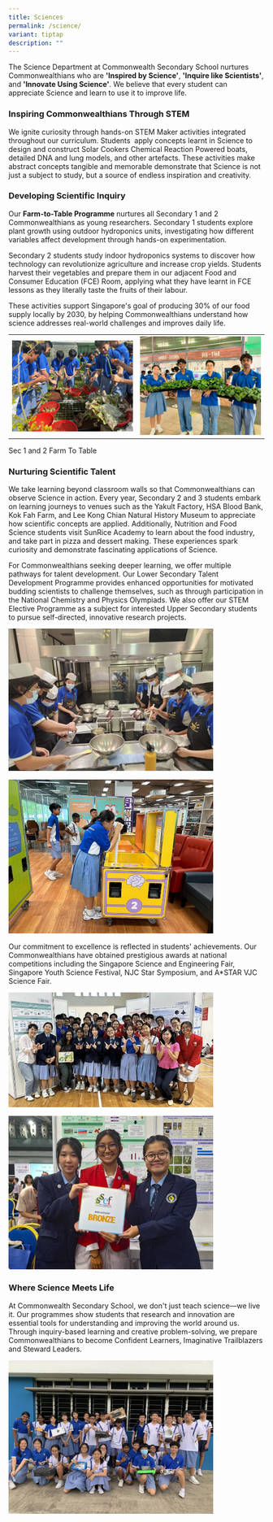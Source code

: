 ```yaml
---
title: Sciences
permalink: /science/
variant: tiptap
description: ""
---
```

<p>The Science Department at Commonwealth Secondary School nurtures Commonwealthians
who are <strong>'Inspired by Science'</strong>, <strong>'Inquire like Scientists'</strong>,
and <strong>'Innovate Using Science'</strong>. We believe that every student
can appreciate Science and learn to use it to improve life.</p>
<h3><strong>Inspiring Commonwealthians Through STEM</strong></h3>
<p>We ignite curiosity through hands-on STEM Maker activities integrated
throughout our curriculum. Students &nbsp;apply concepts learnt in Science
to design and construct Solar Cookers Chemical Reaction Powered boats,
detailed DNA and lung models, and other artefacts. These activities make
abstract concepts tangible and memorable demonstrate that Science is not
just a subject to study, but a source of endless inspiration and creativity.</p>
<h3><strong>Developing Scientific Inquiry</strong></h3>
<p>Our <strong>Farm-to-Table Programme</strong> nurtures all Secondary 1 and
2 Commonwealthians as young researchers. Secondary 1 students explore plant
growth using outdoor hydroponics units, investigating how different variables
affect development through hands-on experimentation.</p>
<p>Secondary 2 students study indoor hydroponics systems to discover how
technology can revolutionize agriculture and increase crop yields. Students
harvest their vegetables and prepare them in our adjacent Food and Consumer
Education (FCE) Room, applying what they have learnt in FCE lessons as
they literally taste the fruits of their labour.</p>
<p>These activities support Singapore's goal of producing 30% of our food
supply locally by 2030, by helping Commonwealthians understand how science
addresses real-world challenges and improves daily life.</p>
<p></p>
<table style="minWidth: 50px">
<colgroup>
<col>
<col>
</colgroup>
<tbody>
<tr>
<th rowspan="1" colspan="1">
<div class="isomer-image-wrapper">
<img style="width: 100%;" height="auto" width="100%" alt="Sec 1 Farm To Table" src="/images/Academic Programmes 2025/Sec_1_Farm_To_Table.jpg">
</div>
</th>
<th rowspan="1" colspan="1">
<div class="isomer-image-wrapper">
<img style="width: 100%" height="auto" width="100%" alt="Sec 2 Farm To Table" src="/images/Academic Programmes 2025/Sec_2_Farm_To_Table.jpg">
</div>
</th>
</tr>
</tbody>
</table>
<p>Sec 1 and 2 Farm To Table</p>
<h3><strong>Nurturing Scientific Talent</strong></h3>
<p>We take learning beyond classroom walls so that Commonwealthians can observe
Science in action. Every year, Secondary 2 and 3 students embark on learning
journeys to venues such as the Yakult Factory, HSA Blood Bank, Kok Fah
Farm, and Lee Kong Chian Natural History Museum to appreciate how scientific
concepts are applied. Additionally, Nutrition and Food Science students
visit SunRice Academy to learn about the food industry, and take part in
pizza and dessert making. These experiences spark curiosity and demonstrate
fascinating applications of Science.</p>
<p>For Commonwealthians seeking deeper learning, we offer multiple pathways
for talent development. Our Lower Secondary Talent Development Programme
provides enhanced opportunities for motivated budding scientists to challenge
themselves, such as through participation in the National Chemistry and
Physics Olympiads. We also offer our STEM Elective Programme as a subject
for interested Upper Secondary students to pursue self-directed, innovative
research projects.</p>
<div class="isomer-image-wrapper">
<img style="width: 80%;" height="auto" width="100%" alt="" src="/images/Academic Programmes 2025/SunRice_Academy.jpg">
</div>
<p></p>
<div class="isomer-image-wrapper">
<img style="width: 80%;" height="auto" width="100%" alt="" src="/images/Academic Programmes 2025/Science_Center_Travelling_Exhibition.jpg">
</div>
<p></p>
<p>Our commitment to excellence is reflected in students' achievements. Our
Commonwealthians have obtained prestigious awards at national competitions
including the Singapore Science and Engineering Fair, Singapore Youth Science
Festival, NJC Star Symposium, and A*STAR VJC Science Fair.</p>
<div class="isomer-image-wrapper">
<img style="width: 80%;" height="auto" width="100%" alt="" src="/images/Academic Programmes 2025/2025_Star_Symposium_in_NJC.jpg">
</div>
<p></p>
<div class="isomer-image-wrapper">
<img style="width: 80%;" height="auto" width="100%" alt="" src="/images/Academic Programmes 2025/2025_SSEF.jpg">
</div>
<h3><strong>Where Science Meets Life</strong></h3>
<p>At Commonwealth Secondary School, we don't just teach science—we live
it. Our programmes show students that research and innovation are essential
tools for understanding and improving the world around us. Through inquiry-based
learning and creative problem-solving, we prepare Commonwealthians to become
Confident Learners, Imaginative Trailblazers and Steward Leaders.</p>
<p></p>
<div class="isomer-image-wrapper">
<img style="width: 80%;" height="auto" width="100%" alt="" src="/images/Academic Programmes 2025/Sec_2_Solar_Cooker.jpg">
</div>
<p></p>
<p></p>
<p>&nbsp;</p>
<p>&nbsp;</p>